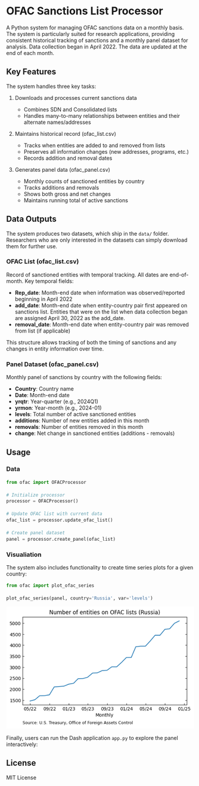 # OFAC Sanctions List Processor

A Python system for managing OFAC sanctions data on a monthly basis. The system is particularly suited for research applications, providing consistent historical tracking of sanctions and a monthly panel dataset for analysis. Data collection began in April 2022. The data are updated at the end of each month.  

## Key Features

The system handles three key tasks:
1. Downloads and processes current sanctions data
   - Combines SDN and Consolidated lists
   - Handles many-to-many relationships between entities and their alternate names/addresses

2. Maintains historical record (ofac_list.csv)
   - Tracks when entities are added to and removed from lists
   - Preserves all information changes (new addresses, programs, etc.)
   - Records addition and removal dates

3. Generates panel data (ofac_panel.csv)
   - Monthly counts of sanctioned entities by country
   - Tracks additions and removals
   - Shows both gross and net changes
   - Maintains running total of active sanctions

## Data Outputs

The system produces two datasets, which ship in the `data/` folder. Researchers who are only interested in the datasets can simply download them for further use. 

### OFAC List (ofac_list.csv)
Record of sanctioned entities with temporal tracking. All dates are end-of-month. Key temporal fields: 

- **Rep_date**: Month-end date when information was observed/reported beginning in April 2022
- **add_date**: Month-end date when entity-country pair first appeared on sanctions list. Entities that were on the list when data collection began are assigned April 30, 2022 as the add_date. 
- **removal_date**: Month-end date when entity-country pair was removed from list (if applicable)

This structure allows tracking of both the timing of sanctions and any changes in entity information over time.

### Panel Dataset (ofac_panel.csv)
Monthly panel of sanctions by country with the following fields:

- **Country**: Country name
- **Date**: Month-end date
- **yrqtr**: Year-quarter (e.g., 2024Q1)
- **yrmon**: Year-month (e.g., 2024-01)
- **levels**: Total number of active sanctioned entities
- **additions**: Number of new entities added in this month
- **removals**: Number of entities removed in this month
- **change**: Net change in sanctioned entities (additions - removals)

## Usage

### Data

```python
from ofac import OFACProcessor

# Initialize processor
processor = OFACProcessor()

# Update OFAC list with current data
ofac_list = processor.update_ofac_list()

# Create panel dataset
panel = processor.create_panel(ofac_list)
```
### Visualiation

The system also includes functionality to create time series plots for a given country: 

```python
from ofac import plot_ofac_series

plot_ofac_series(panel, country='Russia', var='levels')
```
![Line Plot](images/ofac_russia_levels.png)

Finally, users can run the Dash application `app.py` to explore the panel interactively: 

## License
MIT License
